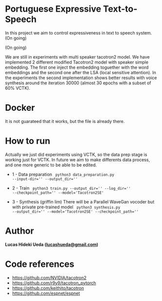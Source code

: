 # Portuguese Expressive Text-to-Speech

In this project we aim to control expressiveness in text to speech system. (On going)

(On going)

We are still in experiments with multi speaker tacotron2 model. We have implemented 2 different modified Tacotron2 model with speaker simple embedding. The first one inject the embedding toguether with the word embeddings and the second one after the LSA (local sensitive attention). In the experiments the second implementation shows better results with voice synthesis around the iteration 30000 (almost 30 epochs with a subset of 60% VCTK).

# Docker
It is not guarateed that it works, but the file is already there.

# How to run

Actually we just did experiments using VCTK, so the data prep stage is working just for VCTK. In future we aim to make differents data process, and one more generic to be able to be edited.

- 1 - Data preparation
<code> python3 data_preparation.py --input-dir='' --output_dir='' </code>

- 2 - Train
<code> python3 train.py --output_dir='' --log_dir='' --checkpoint_path='' --model='Tacotron2SE' </code>

- 3 - Synthesis (griffin lim)
There will be a Parallel WaveGan vocoder but with private pre-trained model
<code> python3 synthesis.py --output_dir='' --model='Tacotron2SE' --checkpoint_path='' </code>

# Author

**Lucas Hideki Ueda (lucashueda@gmail.com)**

# Code references

- https://github.com/NVIDIA/tacotron2
- https://github.com/r9y9/tacotron_pytorch
- https://github.com/keithito/tacotron
- https://github.com/espnet/espnet
